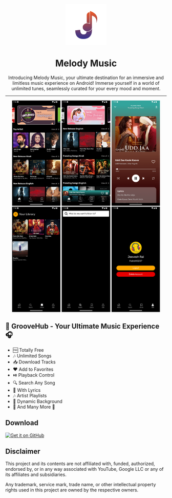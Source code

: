 <div align="center">
    <img src="./assets/img/logo.png" width="128" height="128" style="display: block; margin: 0 auto"/>
    <h1>Melody Music</h1>
    <p>Introducing Melody Music, your ultimate destination for an immersive and limitless music experience on Android! Immerse yourself in a world of unlimited tunes, seamlessly curated for your every mood and moment.</p>
</div>

---

<p align="center">
  <img src="./Screenshot/Screenshot_1705412909.png" width="30%" />
  <img src="./Screenshot/Screenshot_1705412978.png" width="30%" />
  <img src="./Screenshot/Screenshot_1705412986.png" width="30%" />

  <img src="./Screenshot/Screenshot_1705412937.png" width="30%" />
  <img src="./Screenshot/Screenshot_1705412928.png" width="30%" />
  <img src="./Screenshot/Screenshot_1705412942.png" width="30%" />
</p>

## 🎵 GrooveHub - Your Ultimate Music Experience 🎧
- 🆓 Totally Free
- 🎶 Unlimited Songs
- 📥 Download Tracks
- ❤️ Add to Favorites
- ⏯️ Playback Control
- 🔍 Search Any Song
- 📃 With Lyrics
- 🎶 Artist Playlists
- 🎨 Dynamic Background
- 🎉 And Many More 🚀

## Download

[<img src="https://github.com/machiav3lli/oandbackupx/blob/034b226cea5c1b30eb4f6a6f313e4dadcbb0ece4/badge_github.png"
    alt="Get it on GitHub"
    height="80">](https://github.com/Jeevesh0207/Melody_Music_App/releases/tag/v.1.0.0)

## Disclaimer
This project and its contents are not affiliated with, funded, authorized, endorsed by, or in any way associated with YouTube, Google LLC or any of its affiliates and subsidiaries.

Any trademark, service mark, trade name, or other intellectual property rights used in this project are owned by the respective owners.
